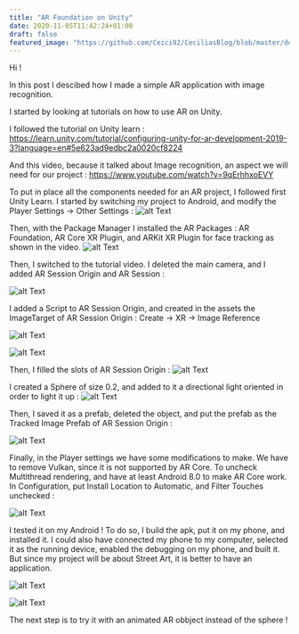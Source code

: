 ```yaml
---
title: "AR Foundation on Unity"
date: 2020-11-05T11:42:24+01:00
draft: false
featured_image: "https://github.com/Ceici92/CeciliasBlog/blob/master/docs/images/AR/ARFoundations/TestAR.gif?raw=true"
---
```


Hi !

In this post I descibed how I made a simple AR application with image recognition.


I started by looking at tutorials on how to use AR on Unity.

I followed the tutorial on Unity learn :
https://learn.unity.com/tutorial/configuring-unity-for-ar-development-2019-3?language=en#5e623ad9edbc2a0020cf8224

And this video, because it talked about Image recognition, an aspect we will need for our project :
https://www.youtube.com/watch?v=9qErhhxoEVY


To put in place all the components needed for an AR project, I followed first Unity Learn.
I started by switching my project to Android, and modify the Player Settings -> Other Settings :
![alt Text](https://github.com/Ceici92/CeciliasBlog/blob/master/docs/images/AR/ARFoundations/ProjectSettings.png?raw=true "ProjSettings")
 

Then, with the Package Manager I installed the AR Packages : AR Foundation, AR Core XR Plugin, and ARKit XR Plugin for face tracking as shown in the video.
 ![alt Text](https://github.com/Ceici92/CeciliasBlog/blob/master/docs/images/AR/ARFoundations/ProjectSettings2.png?raw=true "ProjSettings2")



Then, I switched to the tutorial video.
I deleted the main camera, and I added AR Session Origin and AR Session :

![alt Text](https://github.com/Ceici92/CeciliasBlog/blob/master/docs/images/AR/ARFoundations/ARSession.png?raw=true "ARSession")



I added a Script to AR Session Origin, and created in the assets the ImageTarget of AR Session Origin : Create -> XR -> Image Reference

![alt Text](https://github.com/Ceici92/CeciliasBlog/blob/master/docs/images/AR/ARFoundations/ARSession2.png?raw=true "ARSession2")

![alt Text](https://github.com/Ceici92/CeciliasBlog/blob/master/docs/images/AR/ARFoundations/Target.png?raw=true "Target")


Then, I filled the slots of AR Session Origin :
![alt Text](https://github.com/Ceici92/CeciliasBlog/blob/master/docs/images/AR/ARFoundations/ARSessionOrigin.png?raw=true "ARSessionOrigin")


I created a Sphere of size 0.2, and added to it a directional light oriented in order to light it up :
![alt Text](https://github.com/Ceici92/CeciliasBlog/blob/master/docs/images/AR/ARFoundations/Sphere.png?raw=true "Sphere")


Then, I saved it as a prefab, deleted the object, and put the prefab as the Tracked Image Prefab of AR Session Origin :

![alt Text](https://github.com/Ceici92/CeciliasBlog/blob/master/docs/images/AR/ARFoundations/ARSphere.png?raw=true "ARSphere")


Finally, in the Player settings we have some modifications to make.
We have to remove Vulkan, since it is not supported by AR Core.
To uncheck Multithread rendering, and have at least Android 8.0 to make AR Core work.
In Configuration, put Install Location to Automatic, and Filter Touches unchecked :

![alt Text](https://github.com/Ceici92/CeciliasBlog/blob/master/docs/images/AR/ARFoundations/ProjectSettings3.png?raw=true "ProjectSettings3")



I tested it on my Android !
To do so, I build the apk, put it on my phone, and installed it.
I could also have connected my phone to my computer, selected it as the running device, enabled the debugging on my phone, and built it. But since my project will be about Street Art, it is better to have an application.
 
![alt Text](https://github.com/Ceici92/CeciliasBlog/blob/master/docs/images/AR/ARFoundations/Build.png?raw=true "Build")

![alt Text](https://github.com/Ceici92/CeciliasBlog/blob/master/docs/images/AR/ARFoundations/TestAR.gif?raw=true "Video")



The next step is to try it with an animated AR obbject instead of the sphere !





